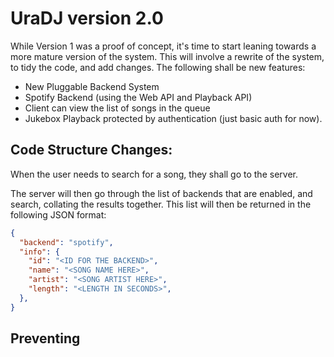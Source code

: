 # UraDJ version 2.0
While Version 1 was a proof of concept, it's time to start leaning towards a more
mature version of the system. This will involve a rewrite of the system,
to tidy the code, and add changes. The following shall be new features:

- New Pluggable Backend System
- Spotify Backend (using the Web API and Playback API)
- Client can view the list of songs in the queue
- Jukebox Playback protected by authentication (just basic auth for now).

## Code Structure Changes:

When the user needs to search for a song, they shall go to the server.

The server will then go through the list of backends that are enabled, and search,
collating the results together. This list will then be returned in the following
JSON format:

```json
{
  "backend": "spotify",
  "info": {
    "id": "<ID FOR THE BACKEND>",
    "name": "<SONG NAME HERE>",
    "artist": "<SONG ARTIST HERE>",
    "length": "<LENGTH IN SECONDS>",
  },
}
```

## Preventing

